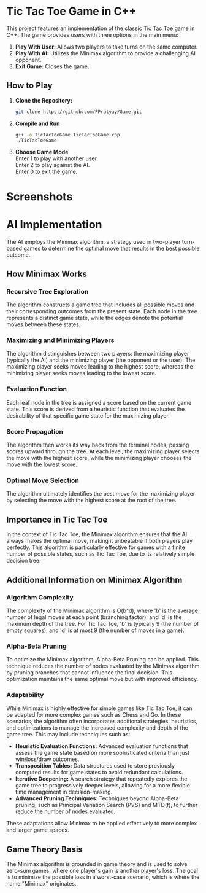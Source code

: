 # Tic Tac Toe Game in C++

This project features an implementation of the classic Tic Tac Toe game in C++. The game provides users with three options in the main menu:

1. **Play With User:** Allows two players to take turns on the same computer.
2. **Play With AI:** Utilizes the Minimax algorithm to provide a challenging AI opponent.
3. **Exit Game:** Closes the game.

## How to Play

1. **Clone the Repository:**
   ```bash
   git clone https://github.com/PPratyay/Game.git
2. **Compile and Run**</br>
    ```bash
   g++ -o TicTacToeGame TicTacToeGame.cpp
   ./TicTacToeGame
3. **Choose Game Mode**</br>
   Enter 1 to play with another user.</br>
   Enter 2 to play against the AI.</br>
   Enter 0 to exit the game.</br>

# Screenshots


# AI Implementation

The AI employs the Minimax algorithm, a strategy used in two-player turn-based games to determine the optimal move that results in the best possible outcome.

## How Minimax Works

### Recursive Tree Exploration
The algorithm constructs a game tree that includes all possible moves and their corresponding outcomes from the present state. Each node in the tree represents a distinct game state, while the edges denote the potential moves between these states.

### Maximizing and Minimizing Players
The algorithm distinguishes between two players: the maximizing player (typically the AI) and the minimizing player (the opponent or the user). The maximizing player seeks moves leading to the highest score, whereas the minimizing player seeks moves leading to the lowest score.

### Evaluation Function
Each leaf node in the tree is assigned a score based on the current game state. This score is derived from a heuristic function that evaluates the desirability of that specific game state for the maximizing player.

### Score Propagation
The algorithm then works its way back from the terminal nodes, passing scores upward through the tree. At each level, the maximizing player selects the move with the highest score, while the minimizing player chooses the move with the lowest score.

### Optimal Move Selection
The algorithm ultimately identifies the best move for the maximizing player by selecting the move with the highest score at the root of the tree.

## Importance in Tic Tac Toe
In the context of Tic Tac Toe, the Minimax algorithm ensures that the AI always makes the optimal move, making it unbeatable if both players play perfectly. This algorithm is particularly effective for games with a finite number of possible states, such as Tic Tac Toe, due to its relatively simple decision tree.

## Additional Information on Minimax Algorithm

### Algorithm Complexity
The complexity of the Minimax algorithm is O(b^d), where 'b' is the average number of legal moves at each point (branching factor), and 'd' is the maximum depth of the tree. For Tic Tac Toe, 'b' is typically 9 (the number of empty squares), and 'd' is at most 9 (the number of moves in a game).

### Alpha-Beta Pruning
To optimize the Minimax algorithm, Alpha-Beta Pruning can be applied. This technique reduces the number of nodes evaluated by the Minimax algorithm by pruning branches that cannot influence the final decision. This optimization maintains the same optimal move but with improved efficiency.

### Adaptability
While Minimax is highly effective for simple games like Tic Tac Toe, it can be adapted for more complex games such as Chess and Go. In these scenarios, the algorithm often incorporates additional strategies, heuristics, and optimizations to manage the increased complexity and depth of the game tree. This may include techniques such as:

- **Heuristic Evaluation Functions:** Advanced evaluation functions that assess the game state based on more sophisticated criteria than just win/loss/draw outcomes.
- **Transposition Tables:** Data structures used to store previously computed results for game states to avoid redundant calculations.
- **Iterative Deepening:** A search strategy that repeatedly explores the game tree to progressively deeper levels, allowing for a more flexible time management in decision-making.
- **Advanced Pruning Techniques:** Techniques beyond Alpha-Beta pruning, such as Principal Variation Search (PVS) and MTD(f), to further reduce the number of nodes evaluated.

These adaptations allow Minimax to be applied effectively to more complex and larger game spaces.

## Game Theory Basis
The Minimax algorithm is grounded in game theory and is used to solve zero-sum games, where one player's gain is another player's loss. The goal is to minimize the possible loss in a worst-case scenario, which is where the name "Minimax" originates.
